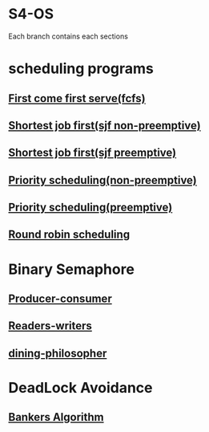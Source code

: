 # S4-OS
Each branch contains each sections
# scheduling programs
## [First come first serve(fcfs)](https://github.com/g7vind/S4-OS/blob/cpu-scheduling/fcfs.c)
## [Shortest job first(sjf non-preemptive)](https://github.com/g7vind/S4-OS/blob/cpu-scheduling/sjf(non-preemptive).c)
## [Shortest job first(sjf preemptive)](https://github.com/g7vind/S4-OS/blob/cpu-scheduling/sjf(preemptive).c)
## [Priority scheduling(non-preemptive)](https://github.com/g7vind/S4-OS/blob/cpu-scheduling/prio(non-preemptive).c)
## [Priority scheduling(preemptive)](https://github.com/g7vind/S4-OS/blob/cpu-scheduling/prio(preemptive).c)
## [Round robin scheduling](https://github.com/g7vind/S4-OS/blob/cpu-scheduling/rr.c)
# Binary Semaphore
## [Producer-consumer](https://github.com/g7vind/S4-OS/blob/binary-semaphore/producer-consumer.c)
## [Readers-writers](https://github.com/g7vind/S4-OS/blob/binary-semaphore/read-write-semaphore.c)
## [dining-philosopher](https://github.com/g7vind/S4-OS/blob/binary-semaphore/dining-philo.c)
# DeadLock Avoidance
## [Bankers Algorithm](https://github.com/g7vind/S4-OS/blob/DeadLock-Avoidance/bankers.c)
